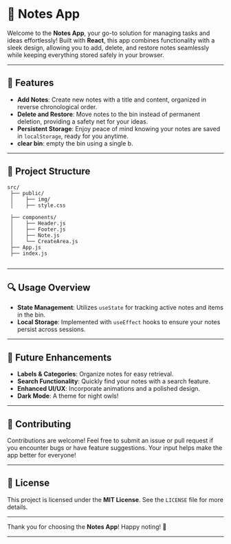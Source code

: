 # 📝 **Notes App**

Welcome to the **Notes App**, your go-to solution for managing tasks and ideas effortlessly! Built with **React**, this app combines functionality with a sleek design, allowing you to add, delete, and restore notes seamlessly while keeping everything stored safely in your browser.

---

## 🌟 **Features**

- **Add Notes**: Create new notes with a title and content, organized in reverse chronological order. 
- **Delete and Restore**: Move notes to the bin instead of permanent deletion, providing a safety net for your ideas.
- **Persistent Storage**: Enjoy peace of mind knowing your notes are saved in `localStorage`, ready for you anytime.
- **clear bin**: empty the bin using a single b.
---

## 📁 **Project Structure**

```plaintext
src/
 ├── public/
 │    ├── img/
 │    ├── style.css

 ├── components/
 │    ├── Header.js
 │    ├── Footer.js
 │    ├── Note.js
 │    └── CreateArea.js
 ├── App.js
 ├── index.js
 
```

---

## 🔍 **Usage Overview**

- **State Management**: Utilizes `useState` for tracking active notes and items in the bin.
- **Local Storage**: Implemented with `useEffect` hooks to ensure your notes persist across sessions.

---

## 🚧 **Future Enhancements**

- **Labels & Categories**: Organize notes for easy retrieval.
- **Search Functionality**: Quickly find your notes with a search feature.
- **Enhanced UI/UX**: Incorporate animations and a polished design.
- **Dark Mode**: A theme for night owls!

---

## 🤝 **Contributing**

Contributions are welcome! Feel free to submit an issue or pull request if you encounter bugs or have feature suggestions. Your input helps make the app better for everyone!

---

## 📝 **License**

This project is licensed under the **MIT License**. See the `LICENSE` file for more details.

---

Thank you for choosing the **Notes App**! Happy noting! 🎉

---
